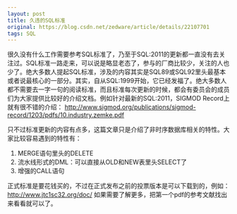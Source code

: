 ```yaml
---
layout: post
title: 久违的SQL标准
original: https://blog.csdn.net/zedware/article/details/22107701
tags: SQL
---
```


很久没有什么工作需要参考SQL标准了，乃至于SQL:2011的更新都一直没有去关注过。SQL标准一路走来，可以说是略显老态了，参与的厂商比较少，关注的人也少了。绝大多数人提起SQL标准，涉及的内容其实是SQL89或SQL92里头最基本或者说最核心的一部分。其实，自从SQL:1999开始，它已经发福了。绝大多数人都不需要去一字一句的阅读标准，而且标准每次更新的时候，都会有委员会的成员们为大家提供比较好的介绍文档。例如针对最新的SQL:2011，SIGMOD Record上就有很不错的介绍：
http://www.sigmod.org/publications/sigmod-record/1203/pdfs/10.industry.zemke.pdf

只不过标准更新的内容有点多，这篇文章只是介绍了非时序数据库相关的特性。大家比较容易遇到的特性有：
1. MERGE语句里头的DELETE
2. 流水线形式的DML：可以直接从OLD和NEW表里头SELECT了
3. 增强的CALL语句

正式标准是要花钱买的，不过在正式发布之前的投票版本是可以下载到的，例如：http://www.jtc1sc32.org/doc/
如果需要了解更多，把第一个pdf的参考文献找出来看看就可以了。
